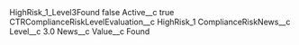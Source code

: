 <?xml version="1.0" encoding="UTF-8"?>
<CustomMetadata xmlns="http://soap.sforce.com/2006/04/metadata" xmlns:xsi="http://www.w3.org/2001/XMLSchema-instance" xmlns:xsd="http://www.w3.org/2001/XMLSchema">
    <label>HighRisk_1_Level3Found</label>
    <protected>false</protected>
    <values>
        <field>Active__c</field>
        <value xsi:type="xsd:boolean">true</value>
    </values>
    <values>
        <field>CTRComplianceRiskLevelEvaluation__c</field>
        <value xsi:type="xsd:string">HighRisk_1</value>
    </values>
    <values>
        <field>ComplianceRiskNews__c</field>
        <value xsi:nil="true"/>
    </values>
    <values>
        <field>Level__c</field>
        <value xsi:type="xsd:double">3.0</value>
    </values>
    <values>
        <field>News__c</field>
        <value xsi:nil="true"/>
    </values>
    <values>
        <field>Value__c</field>
        <value xsi:type="xsd:string">Found</value>
    </values>
</CustomMetadata>
